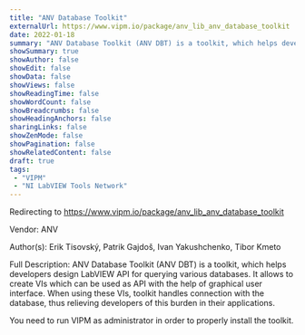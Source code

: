 ```yaml
---
title: "ANV Database Toolkit"
externalUrl: https://www.vipm.io/package/anv_lib_anv_database_toolkit
date: 2022-01-18
summary: "ANV Database Toolkit (ANV DBT) is a toolkit, which helps developers design LabVIEW API for querying various databases."
showSummary: true
showAuthor: false
showEdit: false
showData: false
showViews: false
showReadingTime: false
showWordCount: false
showBreadcrumbs: false
showHeadingAnchors: false
sharingLinks: false
showZenMode: false
showPagination: false
showRelatedContent: false
draft: true
tags:
 - "VIPM"
 - "NI LabVIEW Tools Network"
---
```


Redirecting to https://www.vipm.io/package/anv_lib_anv_database_toolkit

Vendor: ANV

Author(s): Erik Tisovský, Patrik Gajdoš, Ivan Yakushchenko, Tibor Kmeto
 
Full Description:
ANV Database Toolkit (ANV DBT) is a toolkit, which helps developers design LabVIEW API for querying various databases. It allows to create VIs which can be used as API with the help of graphical user interface. When using these VIs, toolkit handles connection with the database, thus relieving developers of this burden in their applications. 

You need to run VIPM as administrator in order to properly install the toolkit.